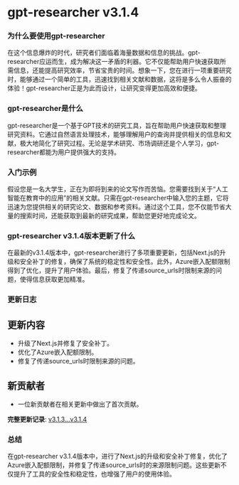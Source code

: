 # gpt-researcher v3.1.4
### 为什么要使用gpt-researcher

在这个信息爆炸的时代，研究者们面临着海量数据和信息的挑战。gpt-researcher应运而生，成为解决这一矛盾的利器。它不仅能帮助用户快速获取所需信息，还能提高研究效率，节省宝贵的时间。想象一下，您在进行一项重要研究时，能够通过一个简单的工具，迅速找到相关文献和数据，这将是多么令人振奋的体验！gpt-researcher正是为此而设计，让研究变得更加高效和便捷。

### gpt-researcher是什么

gpt-researcher是一个基于GPT技术的研究工具，旨在帮助用户快速获取和整理研究资料。它通过自然语言处理技术，能够理解用户的查询并提供相关的信息和文献，极大地简化了研究过程。无论是学术研究、市场调研还是个人学习，gpt-researcher都能为用户提供强大的支持。

### 入门示例

假设您是一名大学生，正在为即将到来的论文写作而苦恼。您需要找到关于“人工智能在教育中的应用”的相关文献。只需在gpt-researcher中输入您的主题，它将迅速为您提供相关的研究论文、数据和参考资料。通过这个工具，您不仅能节省大量的搜索时间，还能获取到最新的研究成果，帮助您更好地完成论文。

### gpt-researcher v3.1.4版本更新了什么

在最新的v3.1.4版本中，gpt-researcher进行了多项重要更新，包括Next.js的升级和安全补丁的修复，确保了系统的稳定性和安全性。此外，Azure嵌入配额限制得到了优化，提升了用户体验。最后，修复了传递source_urls时限制来源的问题，使得信息获取更加精准。

### 更新日志

## 更新内容
- 升级了Next.js并修复了安全补丁。
- 优化了Azure嵌入配额限制。
- 修复了传递source_urls时限制来源的问题。

## 新贡献者
- 一位新贡献者在相关更新中做出了首次贡献。

**完整更新记录**: [v3.1.3...v3.1.4](https://github.com/assafelovic/gpt-researcher/compare/v3.1.3...v3.1.4)

### 总结

在gpt-researcher v3.1.4版本中，进行了Next.js的升级和安全补丁修复，优化了Azure嵌入配额限制，并修复了传递source_urls时的来源限制问题。这些更新不仅提升了工具的安全性和稳定性，也增强了用户的使用体验。